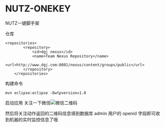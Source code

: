 # NUTZ-ONEKEY
NUTZ一键脚手架

仓库
```
<repositories>
		<repository>
			<id>dgj nexus</id>
			<name>Team Nexus Repository</name>
			<url>http://www.dgj.com:8081/nexus/content/groups/public</url>
		</repository>
	</repositories>
```

构建命令
```
mvn eclipse:eclipse -Dwtpversion=1.0
```
启动应用
关注一下微信![微信二维码][1]


  [1]: http://mmbiz.qpic.cn/mmbiz/9z3nh68q0eYaTxD2g42yRTmpdia3qDMWyZibO4vecZGKaibMMCSz7E3wmkU5tnssEKphiamZNjf3HpQnibDn2mu92aQ/0
  
  然后将关注动作返回的二维码信息填到数据库 admin 用户的 openid 字段即可收到机器的实时监控信息了哦
  
  
